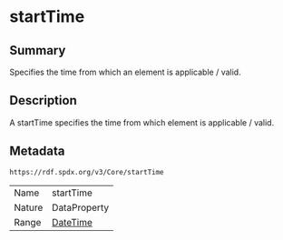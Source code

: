 <!-- Automatically generated by spec-parser v2.0.0 on 2024-01-12T14:00:21.817658+00:00 -->
<!-- SPDX-License-Identifier: Community-Spec-1.0 -->

# startTime

## Summary

Specifies the time from which an element is applicable / valid.


## Description

A startTime specifies the time from which element is applicable / valid.


## Metadata

`https://rdf.spdx.org/v3/Core/startTime`


| | |
|---|---|
| Name | startTime |
| Nature | DataProperty |
| Range | [DateTime](../Datatypes/DateTime.md) |





